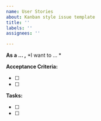 ```yaml
---
name: User Stories
about: Kanban style issue template
title: ''
labels: ''
assignees: ''

---
```


**As a ... ,** *I want to ... *

**Acceptance Criteria:**

- [ ] 
- [ ] 

**Tasks:**

- [ ] 
- [ ]
